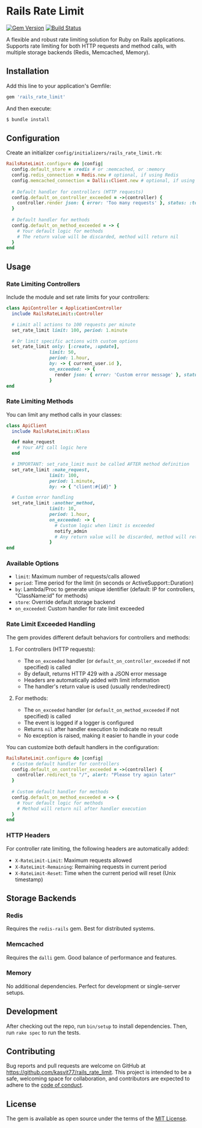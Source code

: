 # Rails Rate Limit

[![Gem Version](https://badge.fury.io/rb/rails_rate_limit.svg)](https://badge.fury.io/rb/rails_rate_limit)
[![Build Status](https://github.com/kasvit77/rails_rate_limit/workflows/Ruby/badge.svg)](https://github.com/kasvit77/rails_rate_limit/actions)

A flexible and robust rate limiting solution for Ruby on Rails applications. Supports rate limiting for both HTTP requests and method calls, with multiple storage backends (Redis, Memcached, Memory).

## Installation

Add this line to your application's Gemfile:

```ruby
gem 'rails_rate_limit'
```

And then execute:

```bash
$ bundle install
```

## Configuration

Create an initializer `config/initializers/rails_rate_limit.rb`:

```ruby
RailsRateLimit.configure do |config|
  config.default_store = :redis # or :memcached, or :memory
  config.redis_connection = Redis.new # optional, if using Redis
  config.memcached_connection = Dalli::Client.new # optional, if using Memcached
  
  # Default handler for controllers (HTTP requests)
  config.default_on_controller_exceeded = ->(controller) {
    controller.render json: { error: 'Too many requests' }, status: :too_many_requests
  }
  
  # Default handler for methods
  config.default_on_method_exceeded = -> { 
    # Your default logic for methods
    # The return value will be discarded, method will return nil
  }
end
```

## Usage

### Rate Limiting Controllers

Include the module and set rate limits for your controllers:

```ruby
class ApiController < ApplicationController
  include RailsRateLimit::Controller

  # Limit all actions to 100 requests per minute
  set_rate_limit limit: 100, period: 1.minute

  # Or limit specific actions with custom options
  set_rate_limit only: [:create, :update],
                limit: 50,
                period: 1.hour,
                by: -> { current_user.id },
                on_exceeded: -> {
                  render json: { error: 'Custom error message' }, status: :too_many_requests
                }
end
```

### Rate Limiting Methods

You can limit any method calls in your classes:

```ruby
class ApiClient
  include RailsRateLimit::Klass

  def make_request
    # Your API call logic here
  end

  # IMPORTANT: set_rate_limit must be called AFTER method definition
  set_rate_limit :make_request,
                limit: 100,
                period: 1.minute,
                by: -> { "client:#{id}" }

  # Custom error handling
  set_rate_limit :another_method,
                limit: 10,
                period: 1.hour,
                on_exceeded: -> { 
                  # Custom logic when limit is exceeded
                  notify_admin
                  # Any return value will be discarded, method will return nil
                }
end
```

### Available Options

- `limit`: Maximum number of requests/calls allowed
- `period`: Time period for the limit (in seconds or ActiveSupport::Duration)
- `by`: Lambda/Proc to generate unique identifier (default: IP for controllers, "ClassName:id" for methods)
- `store`: Override default storage backend
- `on_exceeded`: Custom handler for rate limit exceeded

### Rate Limit Exceeded Handling

The gem provides different default behaviors for controllers and methods:

1. For controllers (HTTP requests):
   - The `on_exceeded` handler (or `default_on_controller_exceeded` if not specified) is called
   - By default, returns HTTP 429 with a JSON error message
   - Headers are automatically added with limit information
   - The handler's return value is used (usually render/redirect)

2. For methods:
   - The `on_exceeded` handler (or `default_on_method_exceeded` if not specified) is called
   - The event is logged if a logger is configured
   - Returns `nil` after handler execution to indicate no result
   - No exception is raised, making it easier to handle in your code

You can customize both default handlers in the configuration:

```ruby
RailsRateLimit.configure do |config|
  # Custom default handler for controllers
  config.default_on_controller_exceeded = ->(controller) {
    controller.redirect_to "/", alert: "Please try again later"
  }
  
  # Custom default handler for methods
  config.default_on_method_exceeded = -> {
    # Your default logic for methods
    # Method will return nil after handler execution
  }
end
```

### HTTP Headers

For controller rate limiting, the following headers are automatically added:
- `X-RateLimit-Limit`: Maximum requests allowed
- `X-RateLimit-Remaining`: Remaining requests in current period
- `X-RateLimit-Reset`: Time when the current period will reset (Unix timestamp)

## Storage Backends

### Redis
Requires the `redis-rails` gem. Best for distributed systems.

### Memcached
Requires the `dalli` gem. Good balance of performance and features.

### Memory
No additional dependencies. Perfect for development or single-server setups.

## Development

After checking out the repo, run `bin/setup` to install dependencies. Then, run `rake spec` to run the tests.

## Contributing

Bug reports and pull requests are welcome on GitHub at https://github.com/kasvit77/rails_rate_limit. This project is intended to be a safe, welcoming space for collaboration, and contributors are expected to adhere to the [code of conduct](CODE_OF_CONDUCT.md).

## License

The gem is available as open source under the terms of the [MIT License](LICENSE.txt).
